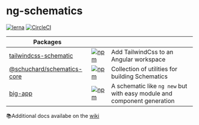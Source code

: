 # ng-schematics

[![lerna](https://img.shields.io/badge/maintained%20with-lerna-cc00ff.svg)](https://lerna.js.org/)
[![CircleCI](https://circleci.com/gh/schuchard/ng-schematics.svg?style=svg)](https://circleci.com/gh/schuchard/ng-schematics)

| Packages                         |                                                                                                                                 |                                                                         |
| -------------------------------- | ------------------------------------------------------------------------------------------------------------------------------- | ----------------------------------------------------------------------- |
| [tailwindcss-schematic][tcss]    | [![npm](https://img.shields.io/npm/v/tailwindcss-schematic.svg)](https://www.npmjs.com/package/tailwindcss-schematic)           | Add TailwindCss to an Angular workspace                                 |
| [@schuchard/schematics-core][sc] | [![npm](https://img.shields.io/npm/v/@schuchard/schematics-core.svg)](https://www.npmjs.com/package/@schuchard/schematics-core) | Collection of utilities for building Schematics                         |
| [big-app][big-app]               | [![npm](https://img.shields.io/npm/v/big-app.svg)](https://www.npmjs.com/package/big-app)                                       | A schematic like `ng new` but with easy module and component generation |

📚Additional docs availabe on the [wiki](https://github.com/schuchard/ng-schematics/wiki)

[tcss]: packages/tailwindcss-schematic
[sc]: packages/schematics-core
[big-app]: packages/big-app
